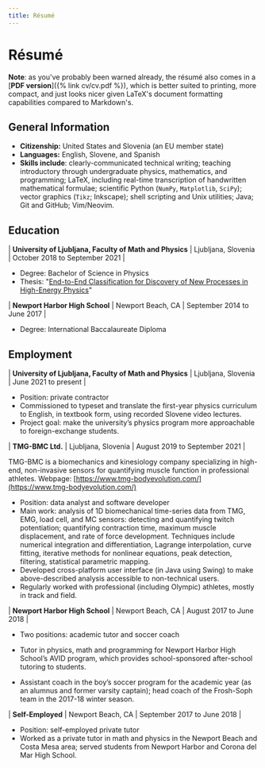 ```yaml
---
title: Résumé
---
```

# Résumé
**Note**: as you've probably been warned already, the résumé also comes in a [**PDF version**]({% link cv/cv.pdf %}), which is better suited to printing, more compact, and just looks nicer given LaTeX's document formatting capabilities compared to Markdown's.

## General Information
- **Citizenship:** United States and Slovenia (an EU member state)
- **Languages:** English, Slovene, and Spanish
- **Skills include**: clearly-communicated technical writing; teaching introductory through undergraduate physics, mathematics, and programming; LaTeX, including real-time transcription of handwritten mathematical formulae; scientific Python (`NumPy`, `Matplotlib`, `SciPy`); vector graphics (`Tikz`; Inkscape); shell scripting and Unix utilities; Java; Git and GitHub; Vim/Neovim.


## Education

| **University of Ljubljana, Faculty of Math and Physics** | Ljubljana, Slovenia | October 2018 to September 2021 |

- Degree: Bachelor of Science in Physics
- Thesis: "[End-to-End Classification for Discovery of New Processes in High-Energy Physics](https://ejmastnak.github.io/seminar/seminar.html)"

| **Newport Harbor High School** | Newport Beach, CA | September 2014 to June 2017 |

- Degree: International Baccalaureate Diploma

## Employment

| **University of Ljubljana, Faculty of Math and Physics** | Ljubljana, Slovenia | June 2021 to present |

- Position: private contractor
- Commissioned to typeset and translate the first-year physics curriculum to English, in textbook form, using recorded Slovene video lectures. 
- Project goal: make the university’s physics program more approachable to foreign-exchange students.

| **TMG-BMC Ltd.** | Ljubljana, Slovenia | August 2019 to September 2021 |

TMG-BMC is a biomechanics and kinesiology company specializing in high-end, non-invasive sensors for quantifying muscle function in professional athletes. Webpage: [https://www.tmg-bodyevolution.com/](https://www.tmg-bodyevolution.com/)

- Position: data analyst and software developer
- Main work: analysis of 1D biomechanical time-series data from TMG, EMG, load cell, and MC sensors: detecting and quantifying twitch potentiation; quantifying contraction time, maximum muscle displacement, and rate of force development. Techniques include numerical integration and differentiation, Lagrange interpolation, curve fitting, iterative methods for nonlinear equations, peak detection, filtering, statistical parametric mapping.
- Developed cross-platform user interface (in Java using Swing) to make above-described analysis accessible to non-technical users.
- Regularly worked with professional (including Olympic) athletes, mostly in track and field.

| **Newport Harbor High School** | Newport Beach, CA | August 2017 to June 2018 |

- Two positions: academic tutor and soccer coach

- Tutor in physics, math and programming for Newport Harbor High School’s AVID program, which
provides school-sponsored after-school tutoring to students.
- Assistant coach in the boy’s soccer program for the academic year (as an alumnus and former
varsity captain); head coach of the Frosh-Soph team in the 2017-18 winter season.

| **Self-Employed** | Newport Beach, CA | September 2017 to June 2018 |

- Position: self-employed private tutor
- Worked as a private tutor in math and physics in the Newport Beach and Costa Mesa area; served students from Newport Harbor and Corona del Mar High School.
